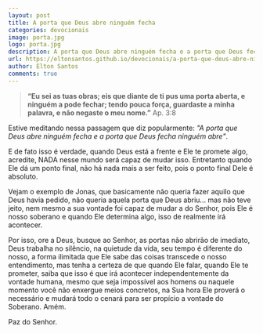 ```yaml
---
layout: post
title: A porta que Deus abre ninguém fecha
categories: devocionais
image: porta.jpg
logo: porta.jpg
description: A porta que Deus abre ninguém fecha e a porta que Deus fecha ninguém abre.
url: https://eltonsantos.github.io/devocionais/a-porta-que-deus-abre-ninguem-fecha/
author: Elton Santos
comments: true
---
```



>__“Eu sei as tuas obras; eis que diante de ti pus uma porta aberta, e ninguém a pode fechar; tendo pouca força, guardaste a minha palavra, e não negaste o meu nome.”__
 Ap. 3:8

Estive meditando nessa passagem que diz popularmente: _"A porta que Deus abre ninguém fecha e a porta que Deus fecha ninguém abre"_.

E de fato isso é verdade, quando Deus está a frente e Ele te promete algo, acredite, NADA nesse mundo será capaz de mudar isso. Entretanto quando Ele dá um ponto final, não há nada mais a ser feito, pois o ponto final Dele é absoluto.

Vejam o exemplo de Jonas, que basicamente não queria fazer aquilo que Deus havia pedido, não queria aquela porta que Deus abriu... mas não teve jeito, nem mesmo a sua vontade foi capaz de mudar a do Senhor, pois Ele é nosso soberano e quando Ele determina algo, isso de realmente irá acontecer.

Por isso, ore a Deus, busque ao Senhor, as portas não abrirão de imediato, Deus trabalha no silêncio, na quietude da vida, seu tempo é diferente do nosso, a forma ilimitada que Ele sabe das coisas transcede o nosso entendimento, mas tenha a certeza de que quando Ele falar, quando Ele te prometer, saiba que isso é que irá acontecer independentemente da vontade humana, mesmo que seja impossível aos homens ou naquele momento você não enxergue meios concretos, na Sua hora Ele proverá o necessário e mudará todo o cenará para ser propício a vontade do Soberano. Amém.

Paz do Senhor.